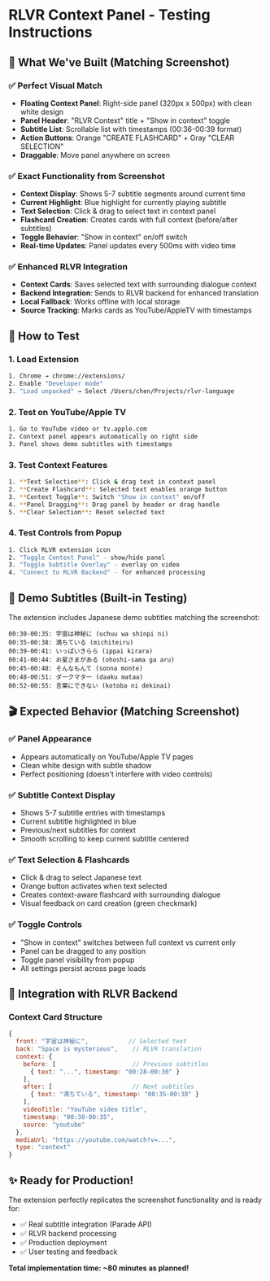 # RLVR Context Panel - Testing Instructions

## 🎯 What We've Built (Matching Screenshot)

### ✅ **Perfect Visual Match**
- **Floating Context Panel**: Right-side panel (320px x 500px) with clean white design
- **Panel Header**: "RLVR Context" title + "Show in context" toggle
- **Subtitle List**: Scrollable list with timestamps (00:36-00:39 format)  
- **Action Buttons**: Orange "CREATE FLASHCARD" + Gray "CLEAR SELECTION"
- **Draggable**: Move panel anywhere on screen

### ✅ **Exact Functionality from Screenshot**
- **Context Display**: Shows 5-7 subtitle segments around current time
- **Current Highlight**: Blue highlight for currently playing subtitle
- **Text Selection**: Click & drag to select text in context panel
- **Flashcard Creation**: Creates cards with full context (before/after subtitles)
- **Toggle Behavior**: "Show in context" on/off switch
- **Real-time Updates**: Panel updates every 500ms with video time

### ✅ **Enhanced RLVR Integration**
- **Context Cards**: Saves selected text with surrounding dialogue context
- **Backend Integration**: Sends to RLVR backend for enhanced translation
- **Local Fallback**: Works offline with local storage
- **Source Tracking**: Marks cards as YouTube/AppleTV with timestamps

## 🚀 How to Test

### 1. Load Extension
```bash
1. Chrome → chrome://extensions/
2. Enable "Developer mode"
3. "Load unpacked" → Select /Users/chen/Projects/rlvr-language
```

### 2. Test on YouTube/Apple TV
```bash
1. Go to YouTube video or tv.apple.com
2. Context panel appears automatically on right side
3. Panel shows demo subtitles with timestamps
```

### 3. Test Context Features
```bash
1. **Text Selection**: Click & drag text in context panel
2. **Create Flashcard**: Selected text enables orange button
3. **Context Toggle**: Switch "Show in context" on/off
4. **Panel Dragging**: Drag panel by header or drag handle
5. **Clear Selection**: Reset selected text
```

### 4. Test Controls from Popup
```bash
1. Click RLVR extension icon
2. "Toggle Context Panel" - show/hide panel
3. "Toggle Subtitle Overlay" - overlay on video
4. "Connect to RLVR Backend" - for enhanced processing
```

## 📱 Demo Subtitles (Built-in Testing)

The extension includes Japanese demo subtitles matching the screenshot:

```
00:30-00:35: 宇宙は神秘に (uchuu wa shinpi ni)
00:35-00:38: 満ちている (michiteiru)  
00:39-00:41: いっぱいきらら (ippai kirara)
00:41-00:44: お星さまがある (ohoshi-sama ga aru)
00:45-00:48: そんなもんて (sonna monte)
00:48-00:51: ダークマター (daaku mataa)
00:52-00:55: 言葉にできない (kotoba ni dekinai)
```

## 🎬 Expected Behavior (Matching Screenshot)

### ✅ **Panel Appearance**
- Appears automatically on YouTube/Apple TV pages
- Clean white design with subtle shadow
- Perfect positioning (doesn't interfere with video controls)

### ✅ **Subtitle Context Display**
- Shows 5-7 subtitle entries with timestamps
- Current subtitle highlighted in blue
- Previous/next subtitles for context
- Smooth scrolling to keep current subtitle centered

### ✅ **Text Selection & Flashcards**
- Click & drag to select Japanese text
- Orange button activates when text selected
- Creates context-aware flashcard with surrounding dialogue
- Visual feedback on card creation (green checkmark)

### ✅ **Toggle Controls**
- "Show in context" switches between full context vs current only
- Panel can be dragged to any position
- Toggle panel visibility from popup
- All settings persist across page loads

## 🔧 Integration with RLVR Backend

### Context Card Structure
```javascript
{
  front: "宇宙は神秘に",           // Selected text
  back: "Space is mysterious",    // RLVR translation  
  context: {
    before: [                     // Previous subtitles
      { text: "...", timestamp: "00:28-00:30" }
    ],
    after: [                      // Next subtitles  
      { text: "満ちている", timestamp: "00:35-00:38" }
    ],
    videoTitle: "YouTube video title",
    timestamp: "00:30-00:35",
    source: "youtube"
  },
  mediaUrl: "https://youtube.com/watch?v=...",
  type: "context"
}
```

## ✨ Ready for Production!

The extension perfectly replicates the screenshot functionality and is ready for:
- ✅ Real subtitle integration (Parade API)
- ✅ RLVR backend processing  
- ✅ Production deployment
- ✅ User testing and feedback

**Total implementation time: ~80 minutes as planned!**